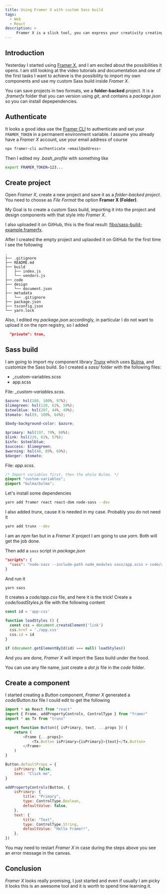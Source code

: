 ```yaml
---
title: Using Framer X with custom Sass build
tags:
  - Web
  - React
description: >
     Framer X is a slick tool, you can express your creativity creating not only design mockups but also React components from real code. Is it possible to use your own Sass build?
---
```


## Introduction

Yesterday I started using [Framer X](https://www.framer.com), and I am excited about the possibilities it opens. I am still looking at the video tutorials and documentation and one of the first tasks I want to achieve is the possibility to import my own components and use my custom Sass build inside *Framer X*.

You can save projects in two formats, we a **folder-backed** project. It is a *.framerfx* folder that you can version using *git*, and contains a *package.json* so you can install depependencies.

## Authenticate

It looks a good idea use the [Framer CLI](https://www.npmjs.com/package/framer-cli) to authenticate and set your `FRAMER_TOKEN` in a permanent environment variable. I assume you already have a *Framer X* account, use your email address of course

```bash
npx framer-cli authenticate <email@address>
```

Then I edited my *.bash_profile* with something like

```bash
export FRAMER_TOKEN=123...
```

## Create project

Open *Framer X*, create a new project and save it as a *folder-backed project*. You need to choose as *File Format* the option **Framer X (Folder)**.

My Goal is to create a custom Sass build, importing it into the project and design components with that style into *Framer X*.

I also uploaded it on GitHub, this is the final result: [fibo/sass-build-example.framerfx](https://github.com/fibo/sass-build-example.framerfx).

After I created the empty project and uplaoded it on GitHub for the first time I see the following

```
.
├── .gitignore
├── README.md
├── build
│   ├── index.js
│   └── vendors.js
├── code
├── design
│   └── document.json
├── metadata
│   └── .gitignore
├── package.json
├── tsconfig.json
└── yarn.lock
```

Also, I edited my *package.json* accordingly, in particular I do not want to upload it on the npm registry, so I added

```json
  "private": true,
```

## Sass build

I am going to import my component library [Trunx](https://trunx.dev) which uses [Bulma](https://bulma.io), and customize the Sass build. So I created a *sass/* folder with the following files:

* _custom-variables.scss
* app.scss

File: *_custom-variables.scss*.

```scss
$azure: hsl(180, 100%, 97%);
$limegreen: hsl(120, 61%, 50%);
$steelblue: hsl(207, 44%, 49%);
$tomato: hsl(9, 100%, 64%);

$body-background-color: $azure;

$primary: hsl(197, 79%, 60%);
$link: hsl(219, 61%, 57%);
$info: $steelblue;
$success: $limegreen;
$warning: hsl(48, 89%, 60%);
$danger: $tomato;
```

File: *app.scss*.

```scss
/* Import variables first, then the whole Bulma. */
@import "custom-variables";
@import "bulma/bulma";
```

Let's install some dependencies

```bash
yarn add framer react react-dom node-sass --dev
```

I also added *trunx*, cause it is needed in my case. Probably you do not need it

```bash
yarn add trunx --dev
```

<div class="paper warning">
  I am an <em>npm</em> fan but in a <em>Framer X</em> project I am going to use <em>yarn</em>. Both will get the job done.
</div>

Then add a `sass` script in *package.json*

```json
"scripts": {
  "sass": "node-sass --include-path node_modules sass/app.scss > code/app.css"
}
```

And run it

```bash
yarn sass
```

It creates a *code/app.css* file, and here it is the trick! Create a *code/loadStyles.js* file with the following content

```js
const id = 'app-css'

function loadStyles () {
  const css = document.createElement('link')
  css.href = './app.css'
  css.id = id
}

if (document.getElementById(id) === null) loadStyles()
```

And you are done, *Framer X* will import the Sass build under the hood.

<div class="paper info">
 You can use any file name, just create a <em>dot js</em> file in the <em>code</em> folder.
</div>

## Create a component

I started creating a *Button* component, *Framer X* generated a *code/Button.tsx* file I could edit to get the following

```js
import * as React from "react"
import { Frame, addPropertyControls, ControlType } from "framer"
import * as Tx from "trunx"

export function Button({ isPrimary, text, ...props }) {
    return (
        <Frame {...props}>
            <Tx.Button isPrimary={isPrimary}>{text}</Tx.Button>
        </Frame>
    )
}

Button.defaultProps = {
    isPrimary: false,
    text: "Click me",
}

addPropertyControls(Button, {
    isPrimary: {
        title: "Primary",
        type: ControlType.Boolean,
        defaultValue: false,
    },
    text: {
        title: "Text",
        type: ControlType.String,
        defaultValue: "Hello Framer!",
    },
})
```

<div class="paper warning">
  You may need to restart <em>Framer X</em> in case during the steps above you see an error message in the canvas.
</div>

## Conclusion

*Framer X* looks really promising, I just started and even if usually I am picky it looks this is an awesome tool and it is worth to spend time learning it.
